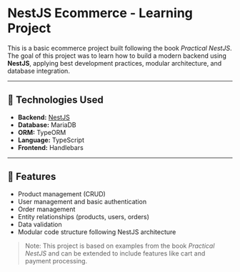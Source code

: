 # NestJS Ecommerce - Learning Project

This is a basic ecommerce project built following the book *Practical NestJS*. The goal of this project was to learn how to build a modern backend using **NestJS**, applying best development practices, modular architecture, and database integration.

---

## 🔹 Technologies Used

- **Backend:** [NestJS](https://nestjs.com/)
- **Database:** MariaDB
- **ORM:** TypeORM
- **Language:** TypeScript
- **Frontend:** Handlebars


---

## 🔹 Features

- Product management (CRUD)
- User management and basic authentication
- Order management
- Entity relationships (products, users, orders)
- Data validation
- Modular code structure following NestJS architecture

> Note: This project is based on examples from the book *Practical NestJS* and can be extended to include features like cart and payment processing.

